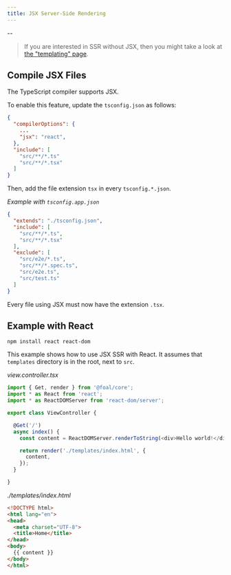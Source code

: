 ```yaml
---
title: JSX Server-Side Rendering
---
```



--

> If you are interested in SSR without JSX, then you might take a look at [the "templating" page](../common/templating.md).

## Compile JSX Files

The TypeScript compiler supports JSX.

To enable this feature, update the `tsconfig.json` as follows:
```json
{
  "compilerOptions": {
    ...
    "jsx": "react",
  },
  "include": [
    "src/**/*.ts"
    "src/**/*.tsx"
  ]
}

```

Then, add the file extension `tsx` in every `tsconfig.*.json`.

*Example with `tsconfig.app.json`*
```json
{
  "extends": "./tsconfig.json",
  "include": [
    "src/**/*.ts",
    "src/**/*.tsx"
  ],
  "exclude": [
    "src/e2e/*.ts",
    "src/**/*.spec.ts",
    "src/e2e.ts",
    "src/test.ts"
  ]
}
```

Every file using JSX must now have the extension `.tsx`.

## Example with React

```
npm install react react-dom
```

This example shows how to use JSX SSR with React. It assumes that `templates` directory is in the root, next to `src`.

*view.controller.tsx*
```typescript
import { Get, render } from '@foal/core';
import * as React from 'react';
import * as ReactDOMServer from 'react-dom/server';

export class ViewController {

  @Get('/')
  async index() {
    const content = ReactDOMServer.renderToString(<div>Hello world!</div>);

    return render('./templates/index.html', {
      content,
    });
  }

}

```

*./templates/index.html*
```html
<!DOCTYPE html>
<html lang="en">
<head>
  <meta charset="UTF-8">
  <title>Home</title>
</head>
<body>
  {{ content }}
</body>
</html>
```
